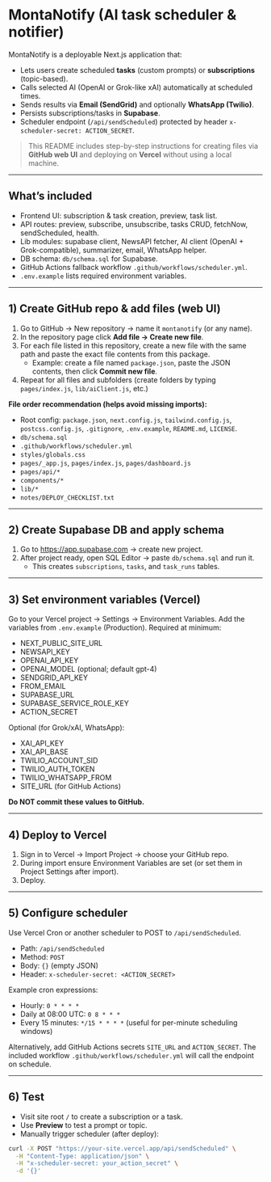# MontaNotify (AI task scheduler & notifier)

MontaNotify is a deployable Next.js application that:
- Lets users create scheduled **tasks** (custom prompts) or **subscriptions** (topic-based).
- Calls selected AI (OpenAI or Grok-like xAI) automatically at scheduled times.
- Sends results via **Email (SendGrid)** and optionally **WhatsApp (Twilio)**.
- Persists subscriptions/tasks in **Supabase**.
- Scheduler endpoint (`/api/sendScheduled`) protected by header `x-scheduler-secret: ACTION_SECRET`.

> This README includes step-by-step instructions for creating files via **GitHub web UI** and deploying on **Vercel** without using a local machine.

---

## What’s included
- Frontend UI: subscription & task creation, preview, task list.
- API routes: preview, subscribe, unsubscribe, tasks CRUD, fetchNow, sendScheduled, health.
- Lib modules: supabase client, NewsAPI fetcher, AI client (OpenAI + Grok-compatible), summarizer, email, WhatsApp helper.
- DB schema: `db/schema.sql` for Supabase.
- GitHub Actions fallback workflow `.github/workflows/scheduler.yml`.
- `.env.example` lists required environment variables.

---

## 1) Create GitHub repo & add files (web UI)
1. Go to GitHub → New repository → name it `montanotify` (or any name).
2. In the repository page click **Add file → Create new file**.
3. For each file listed in this repository, create a new file with the same path and paste the exact file contents from this package.
   - Example: create a file named `package.json`, paste the JSON contents, then click **Commit new file**.
4. Repeat for all files and subfolders (create folders by typing `pages/index.js`, `lib/aiClient.js`, etc.)

**File order recommendation (helps avoid missing imports):**
- Root config: `package.json`, `next.config.js`, `tailwind.config.js`, `postcss.config.js`, `.gitignore`, `.env.example`, `README.md`, `LICENSE`.
- `db/schema.sql`
- `.github/workflows/scheduler.yml`
- `styles/globals.css`
- `pages/_app.js`, `pages/index.js`, `pages/dashboard.js`
- `pages/api/*`
- `components/*`
- `lib/*`
- `notes/DEPLOY_CHECKLIST.txt`

---

## 2) Create Supabase DB and apply schema
1. Go to https://app.supabase.com → create new project.
2. After project ready, open SQL Editor → paste `db/schema.sql` and run it.
   - This creates `subscriptions`, `tasks`, and `task_runs` tables.

---

## 3) Set environment variables (Vercel)
Go to your Vercel project → Settings → Environment Variables. Add the variables from `.env.example` (Production). Required at minimum:
- NEXT_PUBLIC_SITE_URL
- NEWSAPI_KEY
- OPENAI_API_KEY
- OPENAI_MODEL (optional; default gpt-4)
- SENDGRID_API_KEY
- FROM_EMAIL
- SUPABASE_URL
- SUPABASE_SERVICE_ROLE_KEY
- ACTION_SECRET

Optional (for Grok/xAI, WhatsApp):
- XAI_API_KEY
- XAI_API_BASE
- TWILIO_ACCOUNT_SID
- TWILIO_AUTH_TOKEN
- TWILIO_WHATSAPP_FROM
- SITE_URL (for GitHub Actions)
  

**Do NOT commit these values to GitHub.**

---

## 4) Deploy to Vercel
1. Sign in to Vercel → Import Project → choose your GitHub repo.
2. During import ensure Environment Variables are set (or set them in Project Settings after import).
3. Deploy.

---

## 5) Configure scheduler
Use Vercel Cron or another scheduler to POST to `/api/sendScheduled`.

- Path: `/api/sendScheduled`
- Method: `POST`
- Body: `{}` (empty JSON)
- Header: `x-scheduler-secret: <ACTION_SECRET>`

Example cron expressions:
- Hourly: `0 * * * *`
- Daily at 08:00 UTC: `0 8 * * *`
- Every 15 minutes: `*/15 * * * *` (useful for per-minute scheduling windows)

Alternatively, add GitHub Actions secrets `SITE_URL` and `ACTION_SECRET`. The included workflow `.github/workflows/scheduler.yml` will call the endpoint on schedule.

---

## 6) Test
- Visit site root `/` to create a subscription or a task.
- Use **Preview** to test a prompt or topic.
- Manually trigger scheduler (after deploy):
```bash
curl -X POST "https://your-site.vercel.app/api/sendScheduled" \
  -H "Content-Type: application/json" \
  -H "x-scheduler-secret: your_action_secret" \
  -d '{}'

